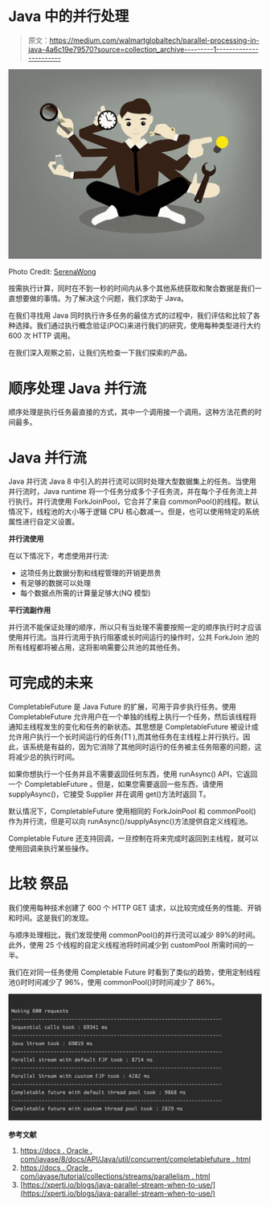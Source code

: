 # Java 中的并行处理

> 原文：<https://medium.com/walmartglobaltech/parallel-processing-in-java-4a6c19e79570?source=collection_archive---------1----------------------->

![](img/2295f8547acc020294dd06ba6bf32769.png)

Photo Credit: [SerenaWong](https://pixabay.com/illustrations/man-office-businessman-business-1633667/)

按需执行计算，同时在不到一秒的时间内从多个其他系统获取和聚合数据是我们一直想要做的事情。为了解决这个问题，我们求助于 Java。

在我们寻找用 Java 同时执行许多任务的最佳方式的过程中，我们评估和比较了各种选择。我们通过执行概念验证(POC)来进行我们的研究，使用每种类型进行大约 600 次 HTTP 调用。

在我们深入观察之前，让我们先检查一下我们探索的产品。

# **顺序处理 Java 并行流**

顺序处理是执行任务最直接的方式，其中一个调用接一个调用。这种方法花费的时间最多。

# **Java 并行流**

Java 并行流 Java 8 中引入的并行流可以同时处理大型数据集上的任务。当使用并行流时，Java runtime 将一个任务分成多个子任务流，并在每个子任务流上并行执行。并行流使用 ForkJoinPool，它合并了来自 commonPool()的线程。默认情况下，线程池的大小等于逻辑 CPU 核心数减一。但是，也可以使用特定的系统属性进行自定义设置。

**并行流使用**

在以下情况下，考虑使用并行流:

*   这项任务比数据分割和线程管理的开销更昂贵
*   有足够的数据可以处理
*   每个数据点所需的计算量足够大(NQ 模型)

**平行流副作用**

并行流不能保证处理的顺序，所以只有当处理不需要按照一定的顺序执行时才应该使用并行流。当并行流用于执行阻塞或长时间运行的操作时，公共 ForkJoin 池的所有线程都将被占用，这将影响需要公共池的其他任务。

# **可完成的未来**

CompletableFuture 是 Java Future 的扩展，可用于异步执行任务。使用 CompletableFuture 允许用户在一个单独的线程上执行一个任务，然后该线程将通知主线程发生的变化和任务的新状态。其思想是 CompletableFuture 被设计成允许用户执行一个长时间运行的任务(T1 ),而其他任务在主线程上并行执行。因此，该系统是有益的，因为它消除了其他同时运行的任务被主任务阻塞的问题，这将减少总的执行时间。

如果你想执行一个任务并且不需要返回任何东西，使用 runAsync() API，它返回一个 CompletableFuture <void>。但是，如果您需要返回一些东西，请使用 supplyAsync()，它接受 Supplier <t>并在调用 get()方法时返回 T。</t></void>

默认情况下，CompletableFuture 使用相同的 ForkJoinPool 和 commonPool()作为并行流，但是可以向 runAsync()/supplyAsync()方法提供自定义线程池。

Completable Future 还支持回调，一旦控制在将来完成时返回到主线程，就可以使用回调来执行某些操作。

# **比较** **祭品**

我们使用每种技术创建了 600 个 HTTP GET 请求，以比较完成任务的性能、开销和时间。这是我们的发现。

与顺序处理相比，我们发现使用 commonPool()的并行流可以减少 89%的时间。此外，使用 25 个线程的自定义线程池将时间减少到 customPool 所需时间的一半。

我们在对同一任务使用 Completable Future 时看到了类似的趋势，使用定制线程池()时时间减少了 96%，使用 commonPool()时时间减少了 86%。

![](img/e2e96873d8afbf145b39a7a8d69e483c.png)

**参考文献**

1.  [https://docs . Oracle . com/javase/8/docs/API/Java/util/concurrent/completablefuture . html](https://docs.oracle.com/javase/8/docs/api/java/util/concurrent/CompletableFuture.html)
2.  [https://docs . Oracle . com/javase/tutorial/collections/streams/parallelism . html](https://docs.oracle.com/javase/tutorial/collections/streams/parallelism.html)
3.  [https://xperti.io/blogs/java-parallel-stream-when-to-use/](https://xperti.io/blogs/java-parallel-stream-when-to-use/)